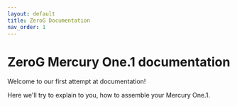 ```yaml
---
layout: default
title: ZeroG Documentation
nav_order: 1
---
```


# ZeroG Mercury One.1 documentation

Welcome to our first attempt at documentation! 

Here we'll try to explain to you, how to assemble your Mercury One.1.